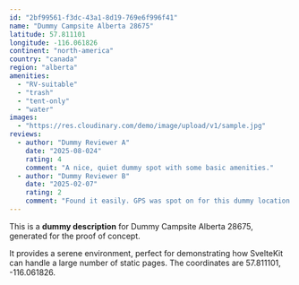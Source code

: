 ```yaml
---
id: "2bf99561-f3dc-43a1-8d19-769e6f996f41"
name: "Dummy Campsite Alberta 28675"
latitude: 57.811101
longitude: -116.061826
continent: "north-america"
country: "canada"
region: "alberta"
amenities:
  - "RV-suitable"
  - "trash"
  - "tent-only"
  - "water"
images:
  - "https://res.cloudinary.com/demo/image/upload/v1/sample.jpg"
reviews:
  - author: "Dummy Reviewer A"
    date: "2025-08-024"
    rating: 4
    comment: "A nice, quiet dummy spot with some basic amenities."
  - author: "Dummy Reviewer B"
    date: "2025-02-07"
    rating: 2
    comment: "Found it easily. GPS was spot on for this dummy location."
---
```


This is a **dummy description** for Dummy Campsite Alberta 28675, generated for the proof of concept.

It provides a serene environment, perfect for demonstrating how SvelteKit can handle a large number of static pages. The coordinates are 57.811101, -116.061826.
